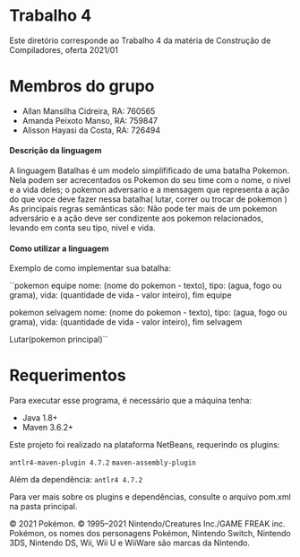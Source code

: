 # Trabalho 4

Este diretório corresponde ao Trabalho 4 da matéria de Construção de Compiladores, oferta 2021/01

# Membros do grupo

- Allan Mansilha Cidreira, RA: 760565
- Amanda Peixoto Manso, RA: 759847
- Alisson Hayasi da Costa, RA: 726494

#### Descrição da linguagem

A linguagem Batalhas é um modelo simplifificado de uma batalha Pokemon. Nela podem ser acrecentados os Pokemon do seu time com o nome, o nivel e a vida deles; o pokemon adversario e a mensagem que representa a ação do que voce deve fazer nessa batalha( lutar, correr ou trocar de pokemon ) As principais regras semânticas são: Não pode ter mais de um pokemon adversário e a ação deve ser condizente aos pokemon relacionados, levando em conta seu tipo, nivel e vida. 

#### Como utilizar a linguagem

Exemplo de como implementar sua batalha:

``pokemon equipe
    nome: (nome do pokemon - texto),
    tipo: (agua, fogo ou grama),
    vida: (quantidade de vida - valor inteiro),
fim equipe

pokemon selvagem
    nome: (nome do pokemon - texto),
    tipo: (agua, fogo ou grama),
    vida: (quantidade de vida - valor inteiro),
fim selvagem

Lutar(pokemon principal)``

# Requerimentos

Para executar esse programa, é necessário que a máquina tenha:

- Java 1.8+
- Maven 3.6.2+

Este projeto foi realizado na plataforma NetBeans, requerindo os plugins:

`antlr4-maven-plugin 4.7.2`
`maven-assembly-plugin` 

Além da dependência:
`antlr4 4.7.2`

Para ver mais sobre os plugins e dependências, consulte o arquivo pom.xml na pasta principal.

© 2021 Pokémon. © 1995–2021 Nintendo/Creatures Inc./GAME FREAK inc. Pokémon, os nomes dos personagens Pokémon, Nintendo Switch, Nintendo 3DS, Nintendo DS, Wii, Wii U e WiiWare são marcas da Nintendo.

